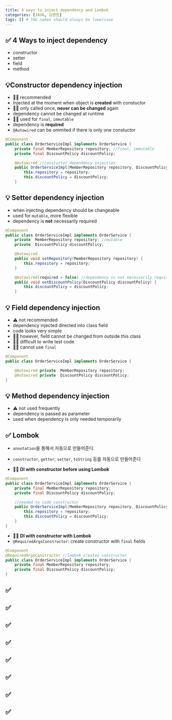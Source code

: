```yaml
---
title: 4 ways to inject dependency and Lombok
categories: [JAVA, 김영한]
tags: [] # TAG names should always be lowercase
---
```


## ✅ 4 Ways to inject dependency

- constructor
- setter
- field
- method

## 💡Constructor dependency injection

- 👍🏻 recommended
- Injected at the moment when object is **created** with constuctor
- 👍🏻 only called once, **never can be changed** again
- dependency cannot be changed at runtime
- 👍🏻 used for `final`, `immutable`
- dependency is **required**
- `@Autowired` can be ommited if there is only one constuctor

```java
@Component
public class OrderServiceImpl implements OrderService {
    private final MemberRepository repository; //final, immutable
    private final DiscountPolicy discountPolicy;

    @Autowired //constuctor dependency injection
    public OrderServiceImpl(MemberRepository repository, DiscountPolicy  discountPolicy) {
        this.repository = repository;
        this.discountPolicy = discountPolicy;
    }
```

## 💡 Setter dependency injection

- when injecting dependency should be changeable
- used for `mutable`, more flexible
- dependency is **not** necessarily required

```java
@Component
public class OrderServiceImpl implements OrderService {
    private  MemberRepository repository; //mutable
    private  DiscountPolicy discountPolicy;

    @Autowired
    public void setRepository(MemberRepository repository) {
        this.repository = repository;
    }

    @Autowired(required = false) //dependency is not necessarily required
    public void setDiscountPolicy(DiscountPolicy discountPolicy) {
        this.discountPolicy = discountPolicy;
    }
```

## 💡 Field dependency injection

- ⚠️ not recommended
- dependency injected directed into class field
- code looks very simple
- 👎🏻 however, field cannot be changed from outside this class
- 👎🏻 difficult to write test code
- 👎🏻 cannot use `final`

```java
@Component
public class OrderServiceImpl implements OrderService {

    @Autowired private  MemberRepository repository;
    @Autowired private  DiscountPolicy discountPolicy;
}
```

## 💡 Method dependency injection

- ⚠️ not used frequently
- dependency is passed as parameter
- used when dependency is only needed temporarily

## ✅ Lombok

- `annotation`을 통해서 자동으로 만들어준다.
- `constructor`, `getter`, `setter`, `toString` 등를 자동으로 만들어준다

- 👎🏻 **DI with constructor before using Lombok**

```java
@Component
public class OrderServiceImpl implements OrderService {
    private final MemberRepository repository;
    private final DiscountPolicy discountPolicy;

    //needed to code constructor
    public OrderServiceImpl(MemberRepository repository, DiscountPolicy discountPolicy) {
        this.repository = repository;
        this.discountPolicy = discountPolicy;
    }
}
```

- 👍🏻 **DI with constructor with Lombok**
- `@RequiredArgsConstructor`: create constructor with `final` fields

```java
@Component
@RequiredArgsConstructor //lombok creates constructor
public class OrderServiceImpl implements OrderService {
    private final MemberRepository repository;
    private final DiscountPolicy discountPolicy;
}
```

## ✅

## ✅

## ✅

## ✅

## ✅

## ✅

## ✅

## ✅
